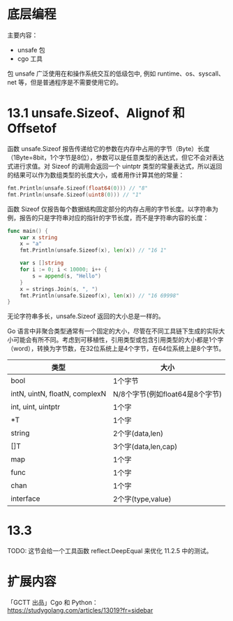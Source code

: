 # 底层编程
主要内容：
+ unsafe 包
+ cgo 工具

包 unsafe 广泛使用在和操作系统交互的低级包中, 例如 runtime、os、syscall、net 等，但是普通程序是不需要使用它的。  

# 13.1 unsafe.Sizeof、Alignof 和 Offsetof

函数 unsafe\.Sizeof 报告传递给它的参数在内存中占用的字节（Byte）长度（1Byte=8bit，1个字节是8位），参数可以是任意类型的表达式，但它不会对表达式进行求值。对 Sizeof 的调用会返回一个 uintptr 类型的常量表达式，所以返回的结果可以作为数组类型的长度大小，或者用作计算其他的常量：
```go
fmt.Println(unsafe.Sizeof(float64(0))) // "8"
fmt.Println(unsafe.Sizeof(uint8(0))) // "1"
```
函数 Sizeof 仅报告每个数据结构固定部分的内存占用的字节长度。以字符串为例，报告的只是字符串对应的指针的字节长度，而不是字符串内容的长度：
```go
func main() {
	var x string
	x = "a"
	fmt.Println(unsafe.Sizeof(x), len(x)) // "16 1"

	var s []string
	for i := 0; i < 10000; i++ {
		s = append(s, "Hello")
	}
	x = strings.Join(s, ", ")
	fmt.Println(unsafe.Sizeof(x), len(x)) // "16 69998"
}
```
无论字符串多长，unsafe.Sizeof 返回的大小总是一样的。  

Go 语言中非聚合类型通常有一个固定的大小，尽管在不同工具链下生成的实际大小可能会有所不同。考虑到可移植性，引用类型或包含引用类型的大小都是1个字（word），转换为字节数，在32位系统上是4个字节，在64位系统上是8个字节。  



| 类型 | 大小 |
|-----|-----|
| bool | 1个字节 |
| intN, uintN, floatN, complexN | N/8个字节(例如float64是8个字节) |
| int, uint, uintptr | 1个字 |
| *T | 1个字 |
| string | 2个字(data,len) |
| []T | 3个字(data,len,cap) |
| map | 1个字 |
| func | 1个字 |
| chan | 1个字 |
| interface | 2个字(type,value) |

# 13.3
TODO: 这节会给一个工具函数 reflect.DeepEqual 来优化 11.2.5 中的测试。

# 扩展内容
「GCTT 出品」Cgo 和 Python：  
https://studygolang.com/articles/13019?fr=sidebar